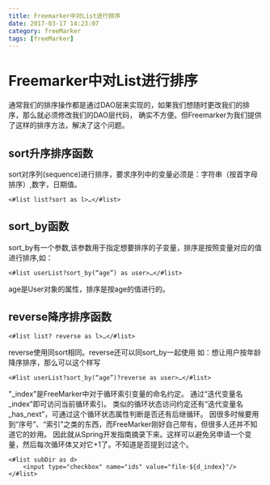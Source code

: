 ```yaml
---
title: Freemarker中对List进行排序
date: 2017-03-17 14:23:07
category: freeMarker
tags: [freeMarker]
---
```

# Freemarker中对List进行排序
通常我们的排序操作都是通过DAO层来实现的，如果我们想随时更改我们的排序，那么就必须修改我们的DAO层代码，
确实不方便。但Freemarker为我们提供了这样的排序方法，解决了这个问题。
<!--more-->
## sort升序排序函数
sort对序列(sequence)进行排序，要求序列中的变量必须是：字符串（按首字母排序）,数字，日期值。
```shell
<#list list?sort as l>…</#list>
```
## sort_by函数
sort_by有一个参数,该参数用于指定想要排序的子变量，排序是按照变量对应的值进行排序,如：
```shell
<#list userList?sort_by(“age”) as user>…</#list>
```
age是User对象的属性，排序是按age的值进行的。
## reverse降序排序函数
``` shell
<#list list? reverse as l>…</#list>
```
reverse使用同sort相同。reverse还可以同sort_by一起使用
如：想让用户按年龄降序排序，那么可以这个样写
```shell
<#list userList?sort_by(“age”)?reverse as user>…</#list>
```
"_index"是FreeMarker中对于循环索引变量的命名约定。
通过“迭代变量名_index”即可访问当前循环索引。
类似的循环状态访问约定还有“迭代变量名_has_next”，可通过这个循环状态属性判断是否还有后继循环。
因很多时候要用到“序号”、“索引”之类的东西，而FreeMarker刚好自己带有，但很多人还并不知道它的妙用。
因此就从Spring开发指南摘录下来。这样可以避免另申请一个变量，然后每次循环体又对它+1了。不知道是否提到过这个。
```shell
<#list subDir as d>
    <input type="checkbox" name="ids" value="file-${d_index}"/>
</#list>
```